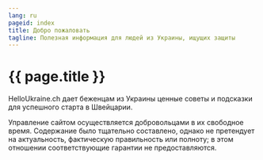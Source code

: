 ```yaml
---
lang: ru
pageid: index
title: Добро пожаловать
tagline: Полезная информация для людей из Украины, ищущих защиты 
---
```

# {{ page.title }}

HelloUkraine.ch дает беженцам из Украины ценные советы и подсказки для успешного старта в Швейцарии.

Управление сайтом осуществляется добровольцами в их свободное время. Содержание было тщательно составлено, oднако не претендует на актуальность, фактическую правильность или полноту; в этом отношении соответствующие гарантии не предоставляются.